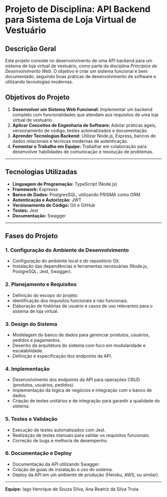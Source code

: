 # Projeto de Disciplina: API Backend para Sistema de Loja Virtual de Vestuário

## Descrição Geral
Este projeto consiste no desenvolvimento de uma API backend para um sistema de loja virtual de vestuário, como parte da disciplina *Princípios de Desenvolvimento Web*. O objetivo é criar um sistema funcional e bem documentado, seguindo boas práticas de desenvolvimento de software e utilizando tecnologias modernas.

## Objetivos do Projeto
1. **Desenvolver um Sistema Web Funcional:** Implementar um backend completo com funcionalidades que atendam aos requisitos de uma loja virtual de vestuário.
2. **Aplicar Conceitos de Engenharia de Software:** Adotar práticas ágeis, versionamento de código, testes automatizados e documentação.
3. **Aprender Tecnologias Backend:** Utilizar Node.js, Express, bancos de dados relacionais e técnicas modernas de autenticação.
4. **Fomentar o Trabalho em Equipe:** Trabalhar em colaboração para desenvolver habilidades de comunicação e resolução de problemas.

---

## Tecnologias Utilizadas
- **Linguagem de Programação:** TypeScript (Node.js)
- **Framework:** Expresss
- **Banco de Dados:** PostgresSQL, utilizando PRISMA como ORM
- **Autenticação e Autorizção:** JWT
- **Versionamento de Código:** Git e GitHub
- **Testes:** Jest
- **Documentação:** Swagger

---

## Fases do Projeto
### 1. Configuração do Ambiente de Desenvolvimento
- Configuração do ambiente local e do repositório Git.
- Instalação das dependências e ferramentas necessárias (Node.js, PostgreSQL, Jest, Swagger).

### 2. Planejamento e Requisitos
- Definição do escopo do projeto.
- Identificação dos requisitos funcionais e não funcionais.
- Elaboração de histórias de usuário e casos de uso relevantes para o sistema de loja virtual.

### 3. Design do Sistema
- Modelagem do banco de dados para gerenciar produtos, usuários, pedidos e pagamentos.
- Desenho da arquitetura do sistema com foco em modularidade e escalabilidade.
- Definição e especificação dos endpoints da API.

### 4. Implementação
- Desenvolvimento dos endpoints da API para operações CRUD (produtos, usuários, pedidos).
- Implementação da lógica de negócios e integração com o banco de dados.
- Criação de testes unitários e de integração para garantir a qualidade do sistema.

### 5. Testes e Validação
- Execução de testes automatizados com Jest.
- Realização de testes manuais para validar os requisitos funcionais.
- Correção de bugs e melhoria de desempenho.

### 6. Documentação e Deploy
- Documentação da API utilizando Swagger.
- Criação de guias de instalação e uso do sistema.
- Deploy da API em um ambiente de produção (Heroku, AWS, ou similar).

---

**Equipe:** Iago Henrique de Souza Silva, Ana Beatriz da Silva Truta.

